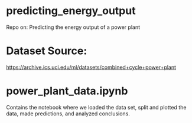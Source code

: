 # predicting_energy_output
Repo on: Predicting the energy output of a power plant 

# Dataset Source: 
https://archive.ics.uci.edu/ml/datasets/combined+cycle+power+plant

# power_plant_data.ipynb 
Contains the notebook where we loaded the data set, split and plotted the data, made predictions, and analyzed conclusions.
